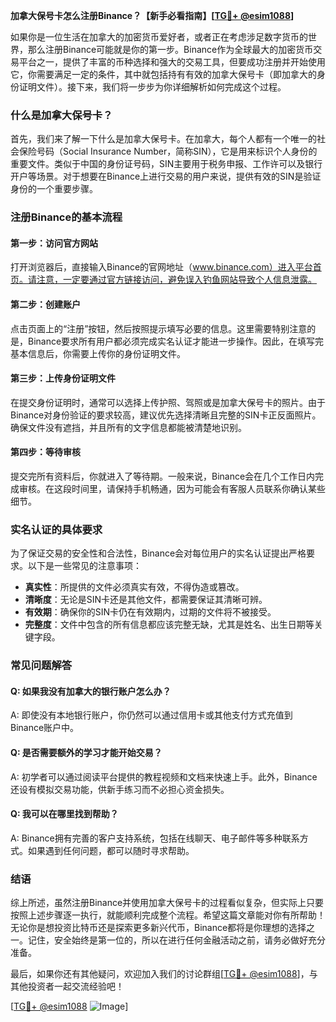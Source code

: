 **加拿大保号卡怎么注册Binance？【新手必看指南】[[TG💪+ @esim1088](https://t.me/s/esim1088)]**

如果你是一位生活在加拿大的加密货币爱好者，或者正在考虑涉足数字货币的世界，那么注册Binance可能就是你的第一步。Binance作为全球最大的加密货币交易平台之一，提供了丰富的币种选择和强大的交易工具，但要成功注册并开始使用它，你需要满足一定的条件，其中就包括持有有效的加拿大保号卡（即加拿大的身份证明文件）。接下来，我们将一步步为你详细解析如何完成这个过程。

### 什么是加拿大保号卡？

首先，我们来了解一下什么是加拿大保号卡。在加拿大，每个人都有一个唯一的社会保险号码（Social Insurance Number，简称SIN），它是用来标识个人身份的重要文件。类似于中国的身份证号码，SIN主要用于税务申报、工作许可以及银行开户等场景。对于想要在Binance上进行交易的用户来说，提供有效的SIN是验证身份的一个重要步骤。

### 注册Binance的基本流程

#### 第一步：访问官方网站
打开浏览器后，直接输入Binance的官网地址（www.binance.com）进入平台首页。请注意，一定要通过官方链接访问，避免误入钓鱼网站导致个人信息泄露。

#### 第二步：创建账户
点击页面上的“注册”按钮，然后按照提示填写必要的信息。这里需要特别注意的是，Binance要求所有用户都必须完成实名认证才能进一步操作。因此，在填写完基本信息后，你需要上传你的身份证明文件。

#### 第三步：上传身份证明文件
在提交身份证明时，通常可以选择上传护照、驾照或是加拿大保号卡的照片。由于Binance对身份验证的要求较高，建议优先选择清晰且完整的SIN卡正反面照片。确保文件没有遮挡，并且所有的文字信息都能被清楚地识别。

#### 第四步：等待审核
提交完所有资料后，你就进入了等待期。一般来说，Binance会在几个工作日内完成审核。在这段时间里，请保持手机畅通，因为可能会有客服人员联系你确认某些细节。

### 实名认证的具体要求

为了保证交易的安全性和合法性，Binance会对每位用户的实名认证提出严格要求。以下是一些常见的注意事项：

- **真实性**：所提供的文件必须真实有效，不得伪造或篡改。
- **清晰度**：无论是SIN卡还是其他文件，都需要保证其清晰可辨。
- **有效期**：确保你的SIN卡仍在有效期内，过期的文件将不被接受。
- **完整度**：文件中包含的所有信息都应该完整无缺，尤其是姓名、出生日期等关键字段。

### 常见问题解答

#### Q: 如果我没有加拿大的银行账户怎么办？
A: 即使没有本地银行账户，你仍然可以通过信用卡或其他支付方式充值到Binance账户中。

#### Q: 是否需要额外的学习才能开始交易？
A: 初学者可以通过阅读平台提供的教程视频和文档来快速上手。此外，Binance还设有模拟交易功能，供新手练习而不必担心资金损失。

#### Q: 我可以在哪里找到帮助？
A: Binance拥有完善的客户支持系统，包括在线聊天、电子邮件等多种联系方式。如果遇到任何问题，都可以随时寻求帮助。

### 结语

综上所述，虽然注册Binance并使用加拿大保号卡的过程看似复杂，但实际上只要按照上述步骤逐一执行，就能顺利完成整个流程。希望这篇文章能对你有所帮助！无论你是想投资比特币还是探索更多新兴代币，Binance都将是你理想的选择之一。记住，安全始终是第一位的，所以在进行任何金融活动之前，请务必做好充分准备。

最后，如果你还有其他疑问，欢迎加入我们的讨论群组[[TG💪+ @esim1088](https://t.me/s/esim1088)]，与其他投资者一起交流经验吧！

[[TG💪+ @esim1088](https://t.me/s/esim1088) ![Image](https://i.postimg.cc/4NQfJmqS/Snipaste-2025-05-13-00-14-12.png)]